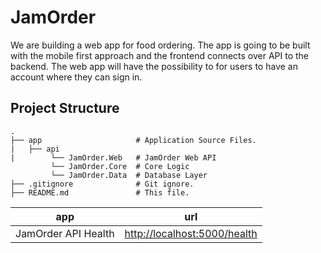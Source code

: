 # JamOrder
We are building a web app for food ordering. The app is going to be built with the mobile first approach and the frontend connects over API to the backend. The web app will have the possibility to for users to have an account where they can sign in.


## Project Structure

    .
    ├── app                     # Application Source Files.
    |   ├── api
    |        └── JamOrder.Web   # JamOrder Web API
             └── JamOrder.Core  # Core Logic
             └── JamOrder.Data  # Database Layer
    ├── .gitignore              # Git ignore.
    ├── README.md               # This file.
    
    
| app | url |
| --- | --- |
| JamOrder API Health  | [http://localhost:5000/health](http://localhost:5000/health) |
